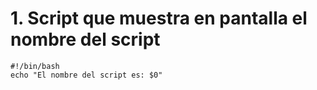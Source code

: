 # 1. Script que muestra en pantalla el nombre del script

````
#!/bin/bash
echo "El nombre del script es: $0"
````

